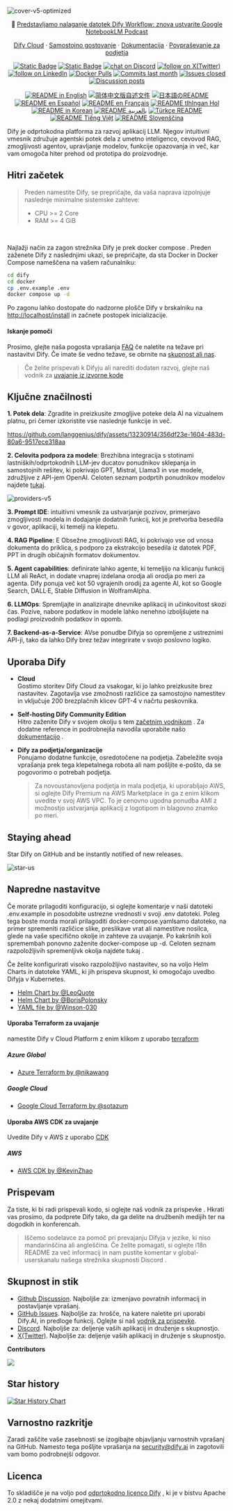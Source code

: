 ![cover-v5-optimized](https://github.com/langgenius/dify/assets/13230914/f9e19af5-61ba-4119-b926-d10c4c06ebab)

<p align="center">
  📌 <a href="https://dify.ai/blog/introducing-dify-workflow-file-upload-a-demo-on-ai-podcast">Predstavljamo nalaganje datotek Dify Workflow: znova ustvarite Google NotebookLM Podcast</a>
</p>

<p align="center">
  <a href="https://cloud.dify.ai">Dify Cloud</a> ·
  <a href="https://docs.dify.ai/getting-started/install-self-hosted">Samostojno gostovanje</a> ·
  <a href="https://docs.dify.ai">Dokumentacija</a> ·
  <a href="https://udify.app/chat/22L1zSxg6yW1cWQg">Povpraševanje za podjetja</a>
</p>

<p align="center">
    <a href="https://dify.ai" target="_blank">
        <img alt="Static Badge" src="https://img.shields.io/badge/Product-F04438"></a>
    <a href="https://dify.ai/pricing" target="_blank">
        <img alt="Static Badge" src="https://img.shields.io/badge/free-pricing?logo=free&color=%20%23155EEF&label=pricing&labelColor=%20%23528bff"></a>
    <a href="https://discord.gg/FngNHpbcY7" target="_blank">
        <img src="https://img.shields.io/discord/1082486657678311454?logo=discord&labelColor=%20%235462eb&logoColor=%20%23f5f5f5&color=%20%235462eb"
            alt="chat on Discord"></a>
    <a href="https://twitter.com/intent/follow?screen_name=dify_ai" target="_blank">
        <img src="https://img.shields.io/twitter/follow/dify_ai?logo=X&color=%20%23f5f5f5"
            alt="follow on X(Twitter)"></a>
    <a href="https://www.linkedin.com/company/langgenius/" target="_blank">
        <img src="https://custom-icon-badges.demolab.com/badge/LinkedIn-0A66C2?logo=linkedin-white&logoColor=fff"
            alt="follow on LinkedIn"></a>
    <a href="https://hub.docker.com/u/langgenius" target="_blank">
        <img alt="Docker Pulls" src="https://img.shields.io/docker/pulls/langgenius/dify-web?labelColor=%20%23FDB062&color=%20%23f79009"></a>
    <a href="https://github.com/langgenius/dify/graphs/commit-activity" target="_blank">
        <img alt="Commits last month" src="https://img.shields.io/github/commit-activity/m/langgenius/dify?labelColor=%20%2332b583&color=%20%2312b76a"></a>
    <a href="https://github.com/langgenius/dify/" target="_blank">
        <img alt="Issues closed" src="https://img.shields.io/github/issues-search?query=repo%3Alanggenius%2Fdify%20is%3Aclosed&label=issues%20closed&labelColor=%20%237d89b0&color=%20%235d6b98"></a>
    <a href="https://github.com/langgenius/dify/discussions/" target="_blank">
        <img alt="Discussion posts" src="https://img.shields.io/github/discussions/langgenius/dify?labelColor=%20%239b8afb&color=%20%237a5af8"></a>
</p>

<p align="center">
  <a href="./README.md"><img alt="README in English" src="https://img.shields.io/badge/English-d9d9d9"></a>
  <a href="./README_CN.md"><img alt="简体中文版自述文件" src="https://img.shields.io/badge/简体中文-d9d9d9"></a>
  <a href="./README_JA.md"><img alt="日本語のREADME" src="https://img.shields.io/badge/日本語-d9d9d9"></a>
  <a href="./README_ES.md"><img alt="README en Español" src="https://img.shields.io/badge/Español-d9d9d9"></a>
  <a href="./README_FR.md"><img alt="README en Français" src="https://img.shields.io/badge/Français-d9d9d9"></a>
  <a href="./README_KL.md"><img alt="README tlhIngan Hol" src="https://img.shields.io/badge/Klingon-d9d9d9"></a>
  <a href="./README_KR.md"><img alt="README in Korean" src="https://img.shields.io/badge/한국어-d9d9d9"></a>
  <a href="./README_AR.md"><img alt="README بالعربية" src="https://img.shields.io/badge/العربية-d9d9d9"></a>
  <a href="./README_TR.md"><img alt="Türkçe README" src="https://img.shields.io/badge/Türkçe-d9d9d9"></a>
  <a href="./README_VI.md"><img alt="README Tiếng Việt" src="https://img.shields.io/badge/Ti%E1%BA%BFng%20Vi%E1%BB%87t-d9d9d9"></a>
  <a href="./README_SI.md"><img alt="README Slovenščina" src="https://img.shields.io/badge/Sloven%C5%A1%C4%8Dina-d9d9d9"></a>
</p>


Dify je odprtokodna platforma za razvoj aplikacij LLM. Njegov intuitivni vmesnik združuje agentski potek dela z umetno inteligenco, cevovod RAG, zmogljivosti agentov, upravljanje modelov, funkcije opazovanja in več, kar vam omogoča hiter prehod od prototipa do proizvodnje. 

## Hitri začetek
> Preden namestite Dify, se prepričajte, da vaša naprava izpolnjuje naslednje minimalne sistemske zahteve:
> 
>- CPU >= 2 Core
>- RAM >= 4 GiB

</br>

Najlažji način za zagon strežnika Dify je prek docker compose . Preden zaženete Dify z naslednjimi ukazi, se prepričajte, da sta Docker in Docker Compose nameščena na vašem računalniku:

```bash
cd dify
cd docker
cp .env.example .env
docker compose up -d
```

Po zagonu lahko dostopate do nadzorne plošče Dify v brskalniku na [http://localhost/install](http://localhost/install) in začnete postopek inicializacije.

#### Iskanje pomoči
Prosimo, glejte naša pogosta vprašanja [FAQ](https://docs.dify.ai/getting-started/install-self-hosted/faqs) če naletite na težave pri nastavitvi Dify. Če imate še vedno težave, se obrnite na [skupnost ali nas](#community--contact).

> Če želite prispevati k Difyju ali narediti dodaten razvoj, glejte naš vodnik za [uvajanje iz izvorne kode](https://docs.dify.ai/getting-started/install-self-hosted/local-source-code)

## Ključne značilnosti
**1. Potek dela**: 
  Zgradite in preizkusite zmogljive poteke dela AI na vizualnem platnu, pri čemer izkoristite vse naslednje funkcije in več.


  https://github.com/langgenius/dify/assets/13230914/356df23e-1604-483d-80a6-9517ece318aa



**2. Celovita podpora za modele**: 
  Brezhibna integracija s stotinami lastniških/odprtokodnih LLM-jev ducatov ponudnikov sklepanja in samostojnih rešitev, ki pokrivajo GPT, Mistral, Llama3 in vse modele, združljive z API-jem OpenAI. Celoten seznam podprtih ponudnikov modelov najdete [tukaj](https://docs.dify.ai/getting-started/readme/model-providers).

![providers-v5](https://github.com/langgenius/dify/assets/13230914/5a17bdbe-097a-4100-8363-40255b70f6e3)


**3. Prompt IDE**: 
  intuitivni vmesnik za ustvarjanje pozivov, primerjavo zmogljivosti modela in dodajanje dodatnih funkcij, kot je pretvorba besedila v govor, aplikaciji, ki temelji na klepetu. 

**4. RAG Pipeline**: 
  E Obsežne zmogljivosti RAG, ki pokrivajo vse od vnosa dokumenta do priklica, s podporo za ekstrakcijo besedila iz datotek PDF, PPT in drugih običajnih formatov dokumentov.

**5. Agent capabilities**: 
  definirate lahko agente, ki temeljijo na klicanju funkcij LLM ali ReAct, in dodate vnaprej izdelana orodja ali orodja po meri za agenta. Dify ponuja več kot 50 vgrajenih orodij za agente AI, kot so Google Search, DALL·E, Stable Diffusion in WolframAlpha.

**6. LLMOps**: 
  Spremljajte in analizirajte dnevnike aplikacij in učinkovitost skozi čas. Pozive, nabore podatkov in modele lahko nenehno izboljšujete na podlagi proizvodnih podatkov in opomb.

**7. Backend-as-a-Service**: 
  AVse ponudbe Difyja so opremljene z ustreznimi API-ji, tako da lahko Dify brez težav integrirate v svojo poslovno logiko.


## Uporaba Dify

- **Cloud </br>**
Gostimo storitev Dify Cloud za vsakogar, ki jo lahko preizkusite brez nastavitev. Zagotavlja vse zmožnosti različice za samostojno namestitev in vključuje 200 brezplačnih klicev GPT-4 v načrtu peskovnika.

- **Self-hosting Dify Community Edition</br>**
Hitro zaženite Dify v svojem okolju s tem [začetnim vodnikom](#quick-start) . Za dodatne reference in podrobnejša navodila uporabite našo [dokumentacijo](https://docs.dify.ai) .


- **Dify za podjetja/organizacije</br>**
Ponujamo dodatne funkcije, osredotočene na podjetja. Zabeležite svoja vprašanja prek tega klepetalnega robota ali nam pošljite e-pošto, da se pogovorimo o potrebah podjetja. </br>
  > Za novoustanovljena podjetja in mala podjetja, ki uporabljajo AWS, si oglejte Dify Premium na AWS Marketplace in ga z enim klikom uvedite v svoj AWS VPC. To je cenovno ugodna ponudba AMI z možnostjo ustvarjanja aplikacij z logotipom in blagovno znamko po meri.


## Staying ahead

Star Dify on GitHub and be instantly notified of new releases.

![star-us](https://github.com/langgenius/dify/assets/13230914/b823edc1-6388-4e25-ad45-2f6b187adbb4)


## Napredne nastavitve

Če morate prilagoditi konfiguracijo, si oglejte komentarje v naši datoteki .env.example in posodobite ustrezne vrednosti v svoji .env datoteki. Poleg tega boste morda morali prilagoditi docker-compose.yamlsamo datoteko, na primer spremeniti različice slike, preslikave vrat ali namestitve nosilca, glede na vaše specifično okolje in zahteve za uvajanje. Po kakršnih koli spremembah ponovno zaženite docker-compose up -d. Celoten seznam razpoložljivih spremenljivk okolja najdete tukaj .

Če želite konfigurirati visoko razpoložljivo nastavitev, so na voljo Helm Charts in datoteke YAML, ki jih prispeva skupnost, ki omogočajo uvedbo Difyja v Kubernetes.

- [Helm Chart by @LeoQuote](https://github.com/douban/charts/tree/master/charts/dify)
- [Helm Chart by @BorisPolonsky](https://github.com/BorisPolonsky/dify-helm)
- [YAML file by @Winson-030](https://github.com/Winson-030/dify-kubernetes)

#### Uporaba Terraform za uvajanje

namestite Dify v Cloud Platform z enim klikom z uporabo [terraform](https://www.terraform.io/)

##### Azure Global
- [Azure Terraform by @nikawang](https://github.com/nikawang/dify-azure-terraform)

##### Google Cloud
- [Google Cloud Terraform by @sotazum](https://github.com/DeNA/dify-google-cloud-terraform)

#### Uporaba AWS CDK za uvajanje

Uvedite Dify v AWS z uporabo [CDK](https://aws.amazon.com/cdk/)

##### AWS 
- [AWS CDK by @KevinZhao](https://github.com/aws-samples/solution-for-deploying-dify-on-aws)

## Prispevam

Za tiste, ki bi radi prispevali kodo, si oglejte naš vodnik za prispevke . Hkrati vas prosimo, da podprete Dify tako, da ga delite na družbenih medijih ter na dogodkih in konferencah. 



> Iščemo sodelavce za pomoč pri prevajanju Difyja v jezike, ki niso mandarinščina ali angleščina. Če želite pomagati, si oglejte i18n README za več informacij in nam pustite komentar v global-userskanalu našega strežnika skupnosti Discord .

## Skupnost in stik

* [Github Discussion](https://github.com/langgenius/dify/discussions). Najboljše za: izmenjavo povratnih informacij in postavljanje vprašanj.
* [GitHub Issues](https://github.com/langgenius/dify/issues). Najboljše za: hrošče, na katere naletite pri uporabi Dify.AI, in predloge funkcij. Oglejte si naš [vodnik za prispevke](https://github.com/langgenius/dify/blob/main/CONTRIBUTING.md).
* [Discord](https://discord.gg/FngNHpbcY7). Najboljše za: deljenje vaših aplikacij in druženje s skupnostjo.
* [X(Twitter)](https://twitter.com/dify_ai). Najboljše za: deljenje vaših aplikacij in druženje s skupnostjo.

**Contributors**

<a href="https://github.com/langgenius/dify/graphs/contributors">
  <img src="https://contrib.rocks/image?repo=langgenius/dify" />
</a>

## Star history

[![Star History Chart](https://api.star-history.com/svg?repos=langgenius/dify&type=Date)](https://star-history.com/#langgenius/dify&Date)


## Varnostno razkritje

Zaradi zaščite vaše zasebnosti se izogibajte objavljanju varnostnih vprašanj na GitHub. Namesto tega pošljite vprašanja na security@dify.ai in zagotovili vam bomo podrobnejši odgovor.

## Licenca

To skladišče je na voljo pod [odprtokodno licenco Dify](LICENSE) , ki je v bistvu Apache 2.0 z nekaj dodatnimi omejitvami.